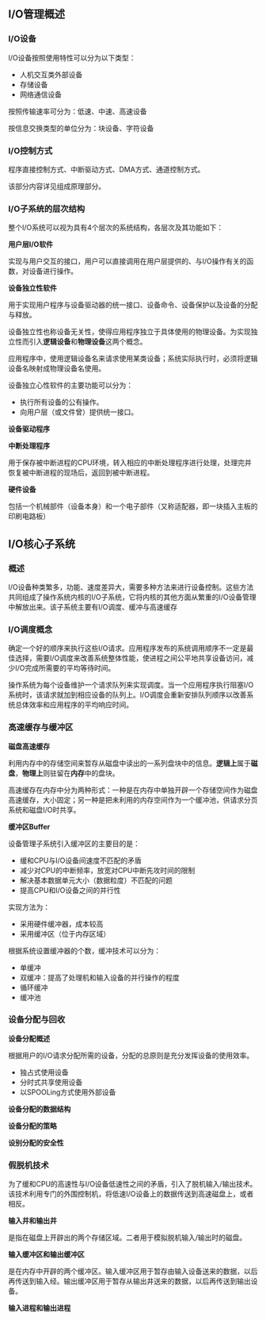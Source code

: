 ## I/O管理概述

### I/O设备

I/O设备按照使用特性可以分为以下类型：

* 人机交互类外部设备
* 存储设备
* 网络通信设备

按照传输速率可分为：低速、中速、高速设备

按信息交换类型的单位分为：块设备、字符设备

### I/O控制方式

程序直接控制方式、中断驱动方式、DMA方式、通道控制方式。

该部分内容详见组成原理部分。

### I/O子系统的层次结构

整个I/O系统可以视为具有4个层次的系统结构，各层次及其功能如下：

**用户层I/O软件**

实现与用户交互的接口，用户可以直接调用在用户层提供的、与I/O操作有关的函数，对设备进行操作。



**设备独立性软件**

用于实现用户程序与设备驱动器的统一接口、设备命令、设备保护以及设备的分配与释放。

设备独立性也称设备无关性，使得应用程序独立于具体使用的物理设备。为实现独立性而引入**逻辑设备**和**物理设备**这两个概念。

应用程序中，使用逻辑设备名来请求使用某类设备；系统实际执行时，必须将逻辑设备名映射成物理设备名使用。

设备独立心性软件的主要功能可以分为：

* 执行所有设备的公有操作。
* 向用户层（或文件曾）提供统一接口。

**设备驱动程序**





**中断处理程序**

用于保存被中断进程的CPU环境，转入相应的中断处理程序进行处理，处理完并恢复被中断进程的现场后，返回到被中断进程。

**硬件设备**

包括一个机械部件（设备本身）和一个电子部件（又称适配器，即一块插入主板的印刷电路板）





## I/O核心子系统

### 概述

I/O设备种类繁多，功能、速度差异大，需要多种方法来进行设备控制。这些方法共同组成了操作系统内核的I/O子系统，它将内核的其他方面从繁重的I/O设备管理中解放出来。该子系统主要有I/O调度、缓冲与高速缓存



### I/O调度概念

确定一个好的顺序来执行这些I/O请求。应用程序发布的系统调用顺序不一定是最佳选择，需要I/O调度来改善系统整体性能，使进程之间公平地共享设备访问，减少I/O完成所需要的平均等待时间。

操作系统为每个设备维护一个请求队列来实现调度。当一个应用程序执行阻塞I/O系统时，该请求就加到相应设备的队列上。I/O调度会重新安排队列顺序以改善系统总体效率和应用程序的平均响应时间。

### 高速缓存与缓冲区

**磁盘高速缓存**

利用内存中的存储空间来暂存从磁盘中读出的一系列盘块中的信息。**逻辑上**属于**磁盘**，**物理上**则驻留在**内存**中的盘块。

高速缓存在内存中分为两种形式：一种是在内存中单独开辟一个存储空间作为磁盘高速缓存，大小固定；另一种是把未利用的内存空间作为一个缓冲池，供请求分页系统和磁盘I/O时共享。

**缓冲区Buffer**

设备管理子系统引入缓冲区的主要目的是：

* 缓和CPU与I/O设备间速度不匹配的矛盾
* 减少对CPU的中断频率，放宽对CPU中断先攻时间的限制
* 解决基本数据单元大小（数据粒度）不匹配的问题
* 提高CPU和I/O设备之间的并行性

实现方法为：

* 采用硬件缓冲器，成本较高
* 采用缓冲区（位于内存区域）

根据系统设置缓冲器的个数，缓冲技术可以分为：

* 单缓冲
* 双缓冲：提高了处理机和输入设备的并行操作的程度
* 循环缓冲
* 缓冲池



### 设备分配与回收

**设备分配概述**

根据用户的I/O请求分配所需的设备，分配的总原则是充分发挥设备的使用效率。

* 独占式使用设备
* 分时式共享使用设备
* 以SPOOLing方式使用外部设备

**设备分配的数据结构**





**设备分配的策略**





**设别分配的安全性**







### 假脱机技术

为了缓和CPU的高速性与I/O设备低速性之间的矛盾，引入了脱机输入/输出技术。该技术利用专门的外围控制机，将低速I/O设备上的数据传送到高速磁盘上，或者相反。

**输入井和输出井**

是指在磁盘上开辟出的两个存储区域。二者用于模拟脱机输入/输出时的磁盘。

**输入缓冲区和输出缓冲区**

是在内存中开辟的两个缓冲区。输入缓冲区用于暂存由输入设备送来的数据，以后再传送到输入经。输出缓冲区用于暂存从输出井送来的数据，以后再传送到输出设备。

**输入进程和输出进程**

















